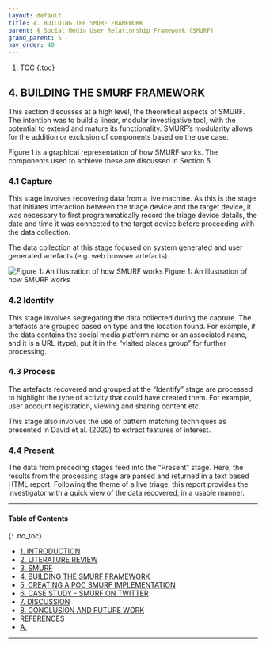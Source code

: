 ```yaml
---
layout: default
title: 4. BUILDING THE SMURF FRAMEWORK 
parent: § Social Media User Relationship Framework (SMURF)  
grand_parent: S 
nav_order: 40 
---
```

<style>
.dont-break-out {
  /* These are technically the same, but use both */
  overflow-wrap: break-word;
  word-wrap: break-word;

     -ms-word-break: break-all;
  /* This is the dangerous one in WebKit, as it breaks things wherever */
  word-break: break-all;
  /* Instead use this non-standard one: */
  word-break: break-word;
}

.youtube-container {
    position: relative;
    width: 100%;
    height: 0;
    padding-bottom: 56.25%;
}
.youtube-video {
    position: absolute;
    top: 0;
    left: 0;
    width: 100%;
    height: 100%;
}

</style>

<div class="dont-break-out" markdown="1">

1. TOC
{:toc}

## 4. BUILDING THE SMURF FRAMEWORK
This section discusses at a high level, the theoretical aspects of SMURF. The intention was to build a linear, modular investigative tool, with the potential to extend and mature its functionality. SMURF’s modularity allows for the addition or exclusion of components based on the use case.

Figure 1 is a graphical representation of how SMURF works. The components used to achieve these are discussed in Section 5.

### 4.1 Capture
This stage involves recovering data from a live machine. As this is the stage that initiates interaction between the triage device and the target device, it was necessary to first programmatically record the triage device details, the date and time it was connected to the target device before proceeding with the data collection. 

The data collection at this stage focused on system generated and user generated artefacts (e.g. web browser artefacts).


![Figure 1: An illustration of how SMURF works](https://statics.bsafes.com/images/papers/social-media-user-relationship-framework-fig-1.png)
Figure 1: An illustration of how SMURF works

### 4.2 Identify
This stage involves segregating the data collected during the capture. The artefacts are grouped based on type and the location found. For example, if the data contains the social media platform name or an associated name, and it is a URL (type), put it in the “visited places group” for further processing.

### 4.3 Process

The artefacts recovered and grouped at the “Identify” stage are processed to highlight the type of activity that could have created them. For example, user account registration, viewing and sharing content etc. 

This stage also involves the use of pattern matching techniques as presented in David et al. (2020) to extract features of interest.

### 4.4 Present
The data from preceding stages feed into the “Present” stage. Here, the results from the processing stage are parsed and returned in a text based HTML report. Following the theme of a live triage, this report provides the investigator with a quick view of the data recovered, in a usable manner.

***

#### Table of Contents
{: .no_toc}

<ul><li> <a href="/docs/S/social-media-user-relationship-framework-1/">1. INTRODUCTION</a></li><li> <a href="/docs/S/social-media-user-relationship-framework-2/">2. LITERATURE REVIEW</a></li><li> <a href="/docs/S/social-media-user-relationship-framework-3/">3. SMURF</a></li><li> <a href="/docs/S/social-media-user-relationship-framework-4/">4. BUILDING THE SMURF FRAMEWORK</a></li><li> <a href="/docs/S/social-media-user-relationship-framework-5/">5. CREATING A POC SMURF IMPLEMENTATION</a></li><li> <a href="/docs/S/social-media-user-relationship-framework-6/">6. CASE STUDY - SMURF ON TWITTER</a></li><li> <a href="/docs/S/social-media-user-relationship-framework-7/">7. DISCUSSION</a></li><li> <a href="/docs/S/social-media-user-relationship-framework-8/">8. CONCLUSION AND FUTURE WORK</a></li><li> <a href="/docs/S/social-media-user-relationship-framework-9/">REFERENCES</a></li><li> <a href="/docs/S/social-media-user-relationship-framework-10/">A.</a></li></ul>


***

</div>
